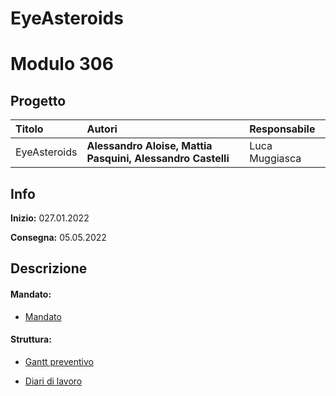 # EyeAsteroids
# Modulo 306
## Progetto
|Titolo             |Autori             |Responsabile               |
|:------------------|:------------------|:--------------------------|
|EyeAsteroids   |<b>Alessandro Aloise,</b> <b>Mattia Pasquini,</b>  <b>Alessandro Castelli</b> |Luca Muggiasca|

## Info
**Inizio:** 027.01.2022

**Consegna:** 05.05.2022

## Descrizione

#### Mandato:
- [Mandato](/Documenti/QdC_LM_EyeAsteroids.docx)	
#### Struttura:
- [Gantt preventivo](/Documenti/Gantt/GANTT_Preventivo.mpp)


- [Diari di lavoro](Diari/)
